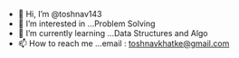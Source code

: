 - 👋 Hi, I’m @toshnav143
- 👀 I’m interested in ...Problem Solving
- 🌱 I’m currently learning ...Data Structures and Algo
- 📫 How to reach me ...email : toshnavkhatke@gmail.com


<!---
toshnav143/toshnav143 is a ✨ special ✨ repository because its `README.md` (this file) appears on your GitHub profile.
You can click the Preview link to take a look at your changes.
--->
